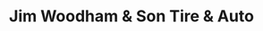 ---
title: "Jim Woodham & Son Tire & Auto"
url: /montgomery/jim-woodham-und-son-tire-und-auto/
shop: Autowerkstatt
---